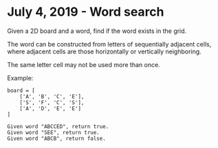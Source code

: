 # July 4, 2019 - Word search

Given a 2D board and a word, find if the word exists in the grid.

The word can be constructed from letters of sequentially adjacent cells, 
where adjacent cells are those horizontally or vertically neighboring.

The same letter cell may not be used more than once.

Example:
```
board = [
    ['A', 'B', 'C', 'E'],
    ['S', 'F', 'C', 'S'],
    ['A', 'D', 'E', 'E']
]

Given word "ABCCED", return true.
Given word "SEE", return true.
Given word "ABCB", return false.
```